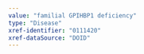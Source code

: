 ```yaml
---
value: "familial GPIHBP1 deficiency"
type: "Disease"
xref-identifier: "0111420"
xref-dataSource: "DOID"
---
```

